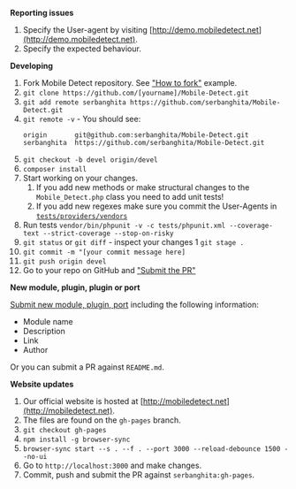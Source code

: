 **Reporting issues**

1. Specify the User-agent by visiting [http://demo.mobiledetect.net](http://demo.mobiledetect.net).
1. Specify the expected behaviour.

**Developing**

1. Fork Mobile Detect repository. See ["How to fork"](https://help.github.com/articles/fork-a-repo/#fork-an-example-repository) example.
1. `git clone https://github.com/[yourname]/Mobile-Detect.git`
1. `git add remote serbanghita https://github.com/serbanghita/Mobile-Detect.git`
1. `git remote -v` - You should see:
    ```
    origin       git@github.com:serbanghita/Mobile-Detect.git
    serbanghita  https://github.com/serbanghita/Mobile-Detect.git
    ```
1. `git checkout -b devel origin/devel`
1. `composer install`
1. Start working on your changes.
    1. If you add new methods or make structural changes to the `Mobile_Detect.php` class
    you need to add unit tests!
    1. If you add new regexes make sure you commit the User-Agents in [`tests/providers/vendors`](https://github.com/serbanghita/Mobile-Detect/tree/master/tests/providers/vendors)
1. Run tests `vendor/bin/phpunit -v -c tests/phpunit.xml --coverage-text --strict-coverage --stop-on-risky`
1. `git status` or `git diff` - inspect your changes
1  `git stage .`
1. `git commit -m "[your commit message here]`
1. `git push origin devel`
1. Go to your repo on GitHub and ["Submit the PR"](https://help.github.com/articles/about-pull-requests/)

**New module, plugin, plugin or port**

[Submit new module, plugin, port](../../issues/new?title=New%203rd%20party%20module&body=Name,%20Link%20and%20Description%20of%20the%20module.)
 including the following information:
* Module name
* Description
* Link
* Author

Or you can submit a PR against `README.md`.

**Website updates**

1. Our official website is hosted at [http://mobiledetect.net](http://mobiledetect.net).
1. The files are found on the `gh-pages` branch.
1. `git checkout gh-pages`
1. `npm install -g browser-sync`
1. `browser-sync start --s . --f . --port 3000 --reload-debounce 1500 --no-ui`
1. Go to `http://localhost:3000` and make changes.
1. Commit, push and submit the PR against `serbanghita:gh-pages`.